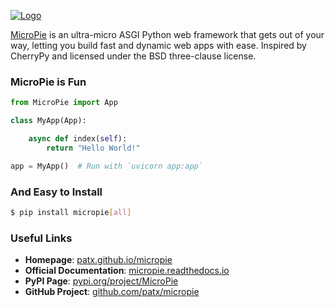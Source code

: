 [![Logo](https://patx.github.io/micropie/logo.png)](https://patx.github.io/micropie)

[MicroPie](https://patx.github.io/micropie) is an ultra-micro ASGI Python web framework that gets out of your way, 
letting you build fast and dynamic web apps with ease. Inspired by CherryPy and
licensed under the BSD three-clause license.

### MicroPie is Fun
```python
from MicroPie import App

class MyApp(App):

    async def index(self):
        return "Hello World!"

app = MyApp()  # Run with `uvicorn app:app`
```

### And Easy to Install
```bash
$ pip install micropie[all]
```

### Useful Links
- **Homepage**: [patx.github.io/micropie](https://patx.github.io/micropie)
- **Official Documentation**: [micropie.readthedocs.io](https://micropie.readthedocs.io/)
- **PyPI Page**: [pypi.org/project/MicroPie](https://pypi.org/project/MicroPie/)
- **GitHub Project**: [github.com/patx/micropie](https://github.com/patx/micropie)


